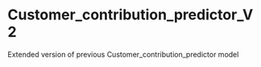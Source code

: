 # Customer_contribution_predictor_V2
Extended version of previous Customer_contribution_predictor model
